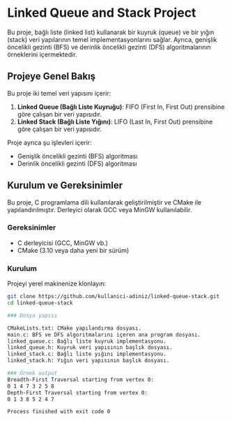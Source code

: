 # Linked Queue and Stack Project

Bu proje, bağlı liste (linked list) kullanarak bir kuyruk (queue) ve bir yığın (stack) veri yapılarının temel implementasyonlarını sağlar. Ayrıca, genişlik öncelikli gezinti (BFS) ve derinlik öncelikli gezinti (DFS) algoritmalarının örneklerini içermektedir.

## Projeye Genel Bakış

Bu proje iki temel veri yapısını içerir:

1. **Linked Queue (Bağlı Liste Kuyruğu)**: FIFO (First In, First Out) prensibine göre çalışan bir veri yapısıdır.
2. **Linked Stack (Bağlı Liste Yığını)**: LIFO (Last In, First Out) prensibine göre çalışan bir veri yapısıdır.

Proje ayrıca şu işlevleri içerir:

- Genişlik öncelikli gezinti (BFS) algoritması
- Derinlik öncelikli gezinti (DFS) algoritması

## Kurulum ve Gereksinimler

Bu proje, C programlama dili kullanılarak geliştirilmiştir ve CMake ile yapılandırılmıştır. Derleyici olarak GCC veya MinGW kullanılabilir.

### Gereksinimler

- C derleyicisi (GCC, MinGW vb.)
- CMake (3.10 veya daha yeni bir sürüm)

### Kurulum

Projeyi yerel makinenize klonlayın:

```bash
git clone https://github.com/kullanici-adiniz/linked-queue-stack.git
cd linked-queue-stack

### Dosya yapısı

CMakeLists.txt: CMake yapılandırma dosyası.
main.c: BFS ve DFS algoritmalarını içeren ana program dosyası.
linked_queue.c: Bağlı liste kuyruk implementasyonu.
linked_queue.h: Kuyruk veri yapısının başlık dosyası.
linked_stack.c: Bağlı liste yığını implementasyonu.
linked_stack.h: Yığın veri yapısının başlık dosyası.

### Örnek output
Breadth-First Traversal starting from vertex 0:
0 1 4 7 3 2 5 8
Depth-First Traversal starting from vertex 0:
0 1 3 8 5 2 4 7

Process finished with exit code 0
